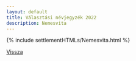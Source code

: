 ```yaml
---
layout: default
title: Választási névjegyzék 2022
description: Nemesvita
---
```


{% include settlementHTMLs/Nemesvita.html %}

[Vissza](../)